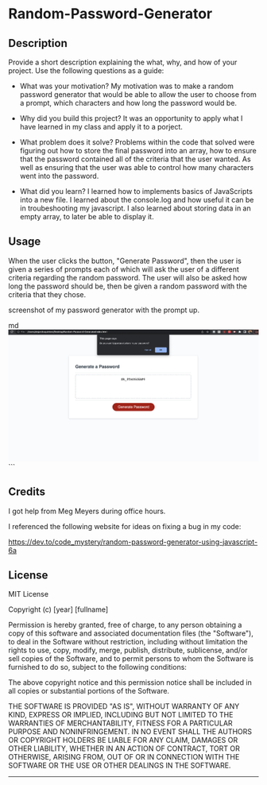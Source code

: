 # Random-Password-Generator
## Description

Provide a short description explaining the what, why, and how of your project. Use the following questions as a guide:

- What was your motivation?
    My motivation was to make a random password generator that would be able to allow the user to choose from a prompt, which characters and how long the password would be. 

- Why did you build this project?
    It was an opportunity to apply what I have learned in my class and apply it to a porject.

- What problem does it solve?
    Problems within the code that solved were figuring out how to store the final password into an array, how to ensure that the password contained all of the criteria that the user wanted. As well as ensuring that the user was able to control how many characters went into the password. 

- What did you learn?
    I learned how to implements basics of JavaScripts into a new file. I learned about the console.log and how useful it can be in troubeshooting my javascript. I also learned about storing data in an empty array, to later be able to display it.

## Usage

When the user clicks the button, "Generate Password", then the user is given a series of prompts each of which will ask the user of a different criteria regarding the random password. The user will also be asked how long the password should be, then be given a random password with the criteria that they chose. 

screenshot of my password generator with the prompt up. 

md![alt text](assets/screenshot.png)
    ```

## Credits

I got help from Meg Meyers during office hours.

I referenced the following website for ideas on fixing a bug in my code:

https://dev.to/code_mystery/random-password-generator-using-javascript-6a


## License

MIT License

Copyright (c) [year] [fullname]

Permission is hereby granted, free of charge, to any person obtaining a copy
of this software and associated documentation files (the "Software"), to deal
in the Software without restriction, including without limitation the rights
to use, copy, modify, merge, publish, distribute, sublicense, and/or sell
copies of the Software, and to permit persons to whom the Software is
furnished to do so, subject to the following conditions:

The above copyright notice and this permission notice shall be included in all
copies or substantial portions of the Software.

THE SOFTWARE IS PROVIDED "AS IS", WITHOUT WARRANTY OF ANY KIND, EXPRESS OR
IMPLIED, INCLUDING BUT NOT LIMITED TO THE WARRANTIES OF MERCHANTABILITY,
FITNESS FOR A PARTICULAR PURPOSE AND NONINFRINGEMENT. IN NO EVENT SHALL THE
AUTHORS OR COPYRIGHT HOLDERS BE LIABLE FOR ANY CLAIM, DAMAGES OR OTHER
LIABILITY, WHETHER IN AN ACTION OF CONTRACT, TORT OR OTHERWISE, ARISING FROM,
OUT OF OR IN CONNECTION WITH THE SOFTWARE OR THE USE OR OTHER DEALINGS IN THE
SOFTWARE.

---